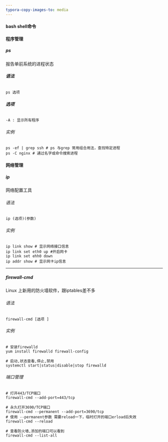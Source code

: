 ```yaml
---
typora-copy-images-to: media
---
```


#### bash shell命令

#### 程序管理

##### ps

报告单前系统的进程状态

###### **语法**

```
ps 选项
```

###### **选项**

```shell
-A : 显示所有程序
```

###### 实例

```shell
ps -ef | grep ssh # ps 与grep 常用组合用法，查找特定进程
ps -C nginx # 通过名字或命令搜索进程
```

#### 网络管理

##### ip

网络配置工具 

###### 语法

```shell
ip (选项)(参数)
```

###### 实例

```shell
ip link show # 显示网络接口信息
ip link set eth0 up #开启网卡
ip link set ehh0 down
ip addr show # 显示网卡ip信息
```

***

##### firewall-cmd  

Linux 上新用的防火墙软件，跟iptables差不多

###### 语法

```shell
firewall-cmd [选项 ]
```

###### 实例

```shell
# 安装firewalld
yum install firewalld firewall-config

# 启动,状态查看,停止,禁用
systemctl start|status|disable|stop firewalld 

```



###### 端口管理

```shell
# 打开443/TCP端口
firewall-cmd --add-port=443/tcp

# 永久打开3690/TCP端口
firewall-cmd --permanent --add-port=3690/tcp
# 使用 --permanent参数 需要reload一下，临时打开的端口erload后失效
firewall-cmd --reload

# 查看防火墙,添加的端口可以看到
firewall-cmd --list-all
```

 


